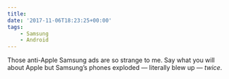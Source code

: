 ```yaml
---
title:
date: '2017-11-06T18:23:25+00:00'
tags:
    - Samsung
    - Android
---
```


Those anti-Apple Samsung ads are so strange to me. Say what you will about Apple but Samsung’s phones exploded — literally blew up — *twice*.
